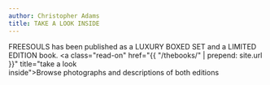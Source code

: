```yaml
---
author: Christopher Adams
title: TAKE A LOOK INSIDE
---
```


FREESOULS has been published as a LUXURY BOXED SET and a LIMITED EDITION
book.
<a class="read-on" href="{{ "/thebooks/" | prepend: site.url }}"
title="take a look
inside">Browse&nbsp;photographs&nbsp;and&nbsp;descriptions&nbsp;of&nbsp;both&nbsp;editions</a>

